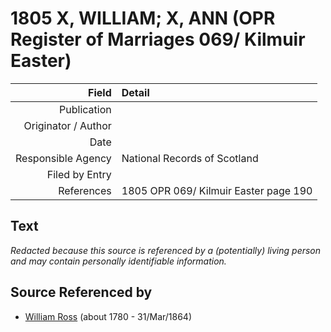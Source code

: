 ﻿---
layout: page
permalink: /sources/s63462618
---

# 1805 X, WILLIAM; X, ANN (OPR Register of Marriages  069/ Kilmuir Easter)

Field | Detail
---:|:---
Publication | 
Originator / Author | 
Date | 
Responsible Agency | National Records of Scotland
Filed by Entry | 
References | 1805 OPR 069/ Kilmuir Easter page 190

## Text

_Redacted because this source is referenced by a (potentially) living person and may contain personally identifiable information._

## Source Referenced by

* [William Ross](../people/@39617772@-william-ross-b1780-d1864-3-31.md) (about 1780 - 31/Mar/1864)
